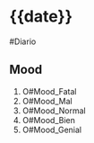 # {{date}}
#Diario




## Mood
1. O#Mood_Fatal
2. O#Mood_Mal
3. O#Mood_Normal
4. O#Mood_Bien
5. O#Mood_Genial

